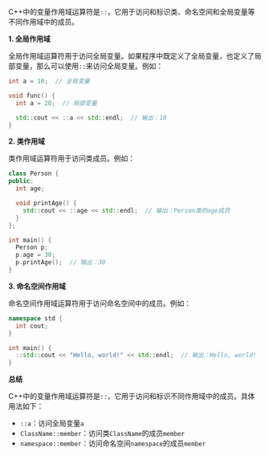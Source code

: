 C++中的变量作用域运算符是`::`，它用于访问和标识类、命名空间和全局变量等不同作用域中的成员。

**1. 全局作用域**

全局作用域运算符用于访问全局变量。如果程序中既定义了全局变量，也定义了局部变量，那么可以使用`::`来访问全局变量。例如：

```C++
int a = 10;  // 全局变量

void func() {
  int a = 20;  // 局部变量

  std::cout << ::a << std::endl;  // 输出：10
}
```

**2. 类作用域**

类作用域运算符用于访问类成员。例如：

```C++
class Person {
public:
  int age;

  void printAge() {
    std::cout << ::age << std::endl;  // 输出：Person类的age成员
  }
};

int main() {
  Person p;
  p.age = 30;
  p.printAge();  // 输出：30
}
```

**3. 命名空间作用域**

命名空间作用域运算符用于访问命名空间中的成员。例如：

```C++
namespace std {
  int cout;
}

int main() {
  ::std::cout << "Hello, world!" << std::endl;  // 输出：Hello, world!
}
```

**总结**

C++中的变量作用域运算符是`::`，它用于访问和标识不同作用域中的成员。具体用法如下：

- `::a`：访问全局变量`a`
- `ClassName::member`：访问类`ClassName`的成员`member`
- `namespace::member`：访问命名空间`namespace`的成员`member`